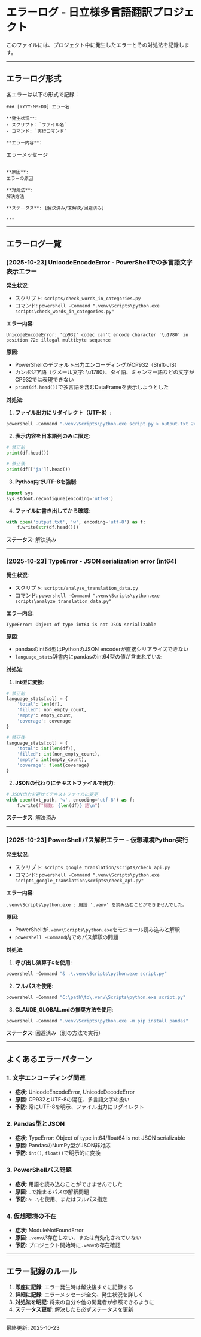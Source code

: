 # エラーログ - 日立様多言語翻訳プロジェクト

このファイルには、プロジェクト中に発生したエラーとその対処法を記録します。

---

## エラーログ形式

各エラーは以下の形式で記録：

```
### [YYYY-MM-DD] エラー名

**発生状況**:
- スクリプト: `ファイル名`
- コマンド: `実行コマンド`

**エラー内容**:
```
エラーメッセージ
```

**原因**:
エラーの原因

**対処法**:
解決方法

**ステータス**: [解決済み/未解決/回避済み]

---
```

---

## エラーログ一覧

### [2025-10-23] UnicodeEncodeError - PowerShellでの多言語文字表示エラー

**発生状況**:
- スクリプト: `scripts/check_words_in_categories.py`
- コマンド: `powershell -Command ".venv\Scripts\python.exe scripts\check_words_in_categories.py"`

**エラー内容**:
```
UnicodeEncodeError: 'cp932' codec can't encode character '\u1780' in position 72: illegal multibyte sequence
```

**原因**:
- PowerShellのデフォルト出力エンコーディングがCP932（Shift-JIS）
- カンボジア語（クメール文字: \u1780）、タイ語、ミャンマー語などの文字がCP932では表現できない
- `print(df.head())`で多言語を含むDataFrameを表示しようとした

**対処法**:

1. **ファイル出力にリダイレクト（UTF-8）**:
```powershell
powershell -Command ".venv\Scripts\python.exe script.py > output.txt 2>&1"
```

2. **表示内容を日本語列のみに限定**:
```python
# 修正前
print(df.head())

# 修正後
print(df[['ja']].head())
```

3. **Python内でUTF-8を強制**:
```python
import sys
sys.stdout.reconfigure(encoding='utf-8')
```

4. **ファイルに書き出してから確認**:
```python
with open('output.txt', 'w', encoding='utf-8') as f:
    f.write(str(df.head()))
```

**ステータス**: 解決済み

---

### [2025-10-23] TypeError - JSON serialization error (int64)

**発生状況**:
- スクリプト: `scripts/analyze_translation_data.py`
- コマンド: `powershell -Command ".venv\Scripts\python.exe scripts\analyze_translation_data.py"`

**エラー内容**:
```
TypeError: Object of type int64 is not JSON serializable
```

**原因**:
- pandasのint64型はPythonのJSON encoderが直接シリアライズできない
- `language_stats`辞書内にpandasのint64型の値が含まれていた

**対処法**:

1. **int型に変換**:
```python
# 修正前
language_stats[col] = {
    'total': len(df),
    'filled': non_empty_count,
    'empty': empty_count,
    'coverage': coverage
}

# 修正後
language_stats[col] = {
    'total': int(len(df)),
    'filled': int(non_empty_count),
    'empty': int(empty_count),
    'coverage': float(coverage)
}
```

2. **JSONの代わりにテキストファイルで出力**:
```python
# JSON出力を避けてテキストファイルに変更
with open(txt_path, 'w', encoding='utf-8') as f:
    f.write(f"総数: {len(df)} 語\n")
```

**ステータス**: 解決済み

---

### [2025-10-23] PowerShellパス解釈エラー - 仮想環境Python実行

**発生状況**:
- スクリプト: `scripts_google_translation/scripts/check_api.py`
- コマンド: `powershell -Command ".venv\Scripts\python.exe scripts_google_translation\scripts\check_api.py"`

**エラー内容**:
```
.venv\Scripts\python.exe : 用語 '.venv' を読み込むことができませんでした。
```

**原因**:
- PowerShellが`.venv\Scripts\python.exe`をモジュール読み込みと解釈
- `powershell -Command`内でのパス解釈の問題

**対処法**:

1. **呼び出し演算子`&`を使用**:
```powershell
powershell -Command "& .\.venv\Scripts\python.exe script.py"
```

2. **フルパスを使用**:
```powershell
powershell -Command "C:\path\to\.venv\Scripts\python.exe script.py"
```

3. **CLAUDE_GLOBAL.mdの推奨方法を使用**:
```powershell
powershell -Command ".venv\Scripts\python.exe -m pip install pandas"
```

**ステータス**: 回避済み（別の方法で実行）

---

## よくあるエラーパターン

### 1. 文字エンコーディング関連
- **症状**: UnicodeEncodeError, UnicodeDecodeError
- **原因**: CP932とUTF-8の混在、多言語文字の扱い
- **予防**: 常にUTF-8を明示、ファイル出力にリダイレクト

### 2. Pandas型とJSON
- **症状**: TypeError: Object of type int64/float64 is not JSON serializable
- **原因**: PandasのNumPy型がJSON非対応
- **予防**: `int()`, `float()`で明示的に変換

### 3. PowerShellパス問題
- **症状**: 用語を読み込むことができませんでした
- **原因**: `.`で始まるパスの解釈問題
- **予防**: `& .\`を使用、またはフルパス指定

### 4. 仮想環境の不在
- **症状**: ModuleNotFoundError
- **原因**: `.venv`が存在しない、または有効化されていない
- **予防**: プロジェクト開始時に`.venv`の存在確認

---

## エラー記録のルール

1. **即座に記録**: エラー発生時は解決後すぐに記録する
2. **詳細に記録**: エラーメッセージ全文、発生状況を詳しく
3. **対処法を明記**: 将来の自分や他の開発者が参照できるように
4. **ステータス更新**: 解決したら必ずステータスを更新

---

最終更新: 2025-10-23
